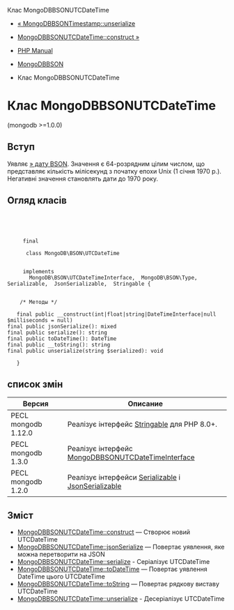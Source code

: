 Клас MongoDBBSONUTCDateTime

-   [« MongoDBBSONTimestamp::unserialize](mongodb-bson-timestamp.unserialize.html)
    
-   [MongoDBBSONUTCDateTime::construct »](mongodb-bson-utcdatetime.construct.html)
    
-   [PHP Manual](index.html)
    
-   [MongoDBBSON](book.bson.html)
    
-   Клас MongoDBBSONUTCDateTime
    

# Клас MongoDBBSONUTCDateTime

(mongodb >=1.0.0)

## Вступ

Уявляє [» дату BSON](https://www.mongodb.com/docs/manual/reference/bson-types/#date). Значення є 64-розрядним цілим числом, що представляє кількість мілісекунд з початку епохи Unix (1 січня 1970 р.). Негативні значення становлять дати до 1970 року.

## Огляд класів

```classsynopsis



    
     final
     
      class MongoDB\BSON\UTCDateTime
     

     implements 
       MongoDB\BSON\UTCDateTimeInterface,  MongoDB\BSON\Type,  Serializable,  JsonSerializable,  Stringable {


    /* Методы */
    
   final public __construct(int|float|string|DateTimeInterface|null $milliseconds = null)
final public jsonSerialize(): mixed
final public serialize(): string
final public toDateTime(): DateTime
final public __toString(): string
final public unserialize(string $serialized): void

   }
```

## список змін

| Версия              | Описание                                                                                                      |
|---------------------|---------------------------------------------------------------------------------------------------------------|
| PECL mongodb 1.12.0 | Реалізує інтерфейс [Stringable](class.stringable.html) для PHP 8.0+.                                          |
| PECL mongodb 1.3.0  | Реалізує інтерфейс [MongoDBBSONUTCDateTimeInterface](class.mongodb-bson-utcdatetimeinterface.html)            |
| PECL mongodb 1.2.0  | Реалізує інтерфейси [Serializable](class.serializable.html) і [JsonSerializable](class.jsonserializable.html) |

## Зміст

-   [MongoDBBSONUTCDateTime::construct](mongodb-bson-utcdatetime.construct.html) — Створює новий UTCDateTime
-   [MongoDBBSONUTCDateTime::jsonSerialize](mongodb-bson-utcdatetime.jsonserialize.html) — Повертає уявлення, яке можна перетворити на JSON
-   [MongoDBBSONUTCDateTime::serialize](mongodb-bson-utcdatetime.serialize.html) - Серіалізує UTCDateTime
-   [MongoDBBSONUTCDateTime::toDateTime](mongodb-bson-utcdatetime.todatetime.html) — Повертає уявлення DateTime цього UTCDateTime
-   [MongoDBBSONUTCDateTime::toString](mongodb-bson-utcdatetime.tostring.html) — Повертає рядкову виставу UTCDateTime
-   [MongoDBBSONUTCDateTime::unserialize](mongodb-bson-utcdatetime.unserialize.html) - Десеріалізує UTCDateTime
